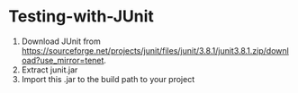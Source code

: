 # Testing-with-JUnit

1. Download JUnit from https://sourceforge.net/projects/junit/files/junit/3.8.1/junit3.8.1.zip/download?use_mirror=tenet.
2. Extract junit.jar
3. Import this .jar to the build path to your project
